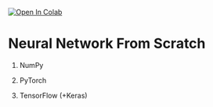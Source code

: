 [![Open In Colab](https://colab.research.google.com/assets/colab-badge.svg)](https://colab.research.google.com/github/casperbh96/Neural-Network-From-Scratch/blob/master/NN_From_Scratch.ipynb)

# Neural Network From Scratch

1. NumPy

2. PyTorch

3. TensorFlow (+Keras)
